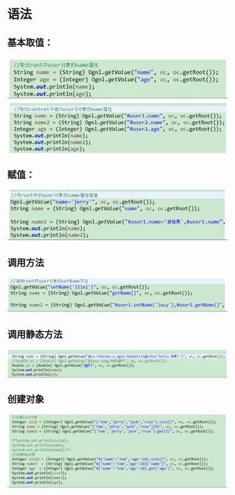# 语法

## 基本取值：

![](../../../.gitbook/assets/image%20%289%29.png)

## 赋值：

![](../../../.gitbook/assets/image%20%2830%29.png)

## 调用方法

![](../../../.gitbook/assets/image%20%2810%29.png)

## 调用静态方法

![](../../../.gitbook/assets/image%20%28144%29.png)

## 创建对象 

![](../../../.gitbook/assets/image%20%28108%29.png)

